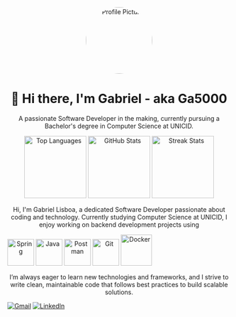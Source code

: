 <p align="center"> <img src="https://github.com/Ga5000.png" alt="Profile Picture" width="150" height="150" style="border-radius:50%"> </p> <h1 align="center">👋 Hi there, I'm Gabriel - aka <strong>Ga5000</strong></h1> <p align="center">A passionate Software Developer in the making, currently pursuing a Bachelor's degree in Computer Science at UNICID.</p>
<div align="center"> <a href="https://github.com/Ga5000"><img src="https://github-readme-stats.vercel.app/api/top-langs/?username=Ga5000&layout=compact&hide=python,css,html&theme=github_dark" height="140" alt="Top Languages"/></a> <a href="https://github.com/Ga5000"><img src="https://github-readme-stats.vercel.app/api?username=Ga5000&show_icons=true&theme=github_dark" height="140" alt="GitHub Stats"/></a> <a href="https://github.com/Ga5000"><img src="https://streak-stats.demolab.com?user=Ga5000&theme=github-dark&border_radius=8&mode=weekly" height="140" alt="Streak Stats"/></a> </div>
<p align="center">Hi, I'm Gabriel Lisboa, a dedicated Software Developer passionate about coding and technology. Currently studying Computer Science at UNICID, I enjoy working on backend development projects using <div align="center" style="display: inline-block;"> <img height="60" width="60" src="https://cdn.jsdelivr.net/gh/devicons/devicon@latest/icons/spring/spring-original.svg" alt="Spring"/> <img height="60" width="60" src="https://cdn.jsdelivr.net/gh/devicons/devicon@latest/icons/java/java-original.svg" alt="Java"/>  <img height="60" width="60" src="https://cdn.jsdelivr.net/gh/devicons/devicon@latest/icons/postman/postman-original.svg" alt="Postman"/> <img height="60" width="60" src="https://cdn.jsdelivr.net/gh/devicons/devicon@latest/icons/git/git-original.svg" alt="Git"/> <img height="70" width="70" src="https://cdn.jsdelivr.net/gh/devicons/devicon@latest/icons/docker/docker-original.svg" alt="Docker"/>   </div> <p  align="center"> I’m always eager to learn new technologies and frameworks, and I strive to write clean, maintainable code that follows best practices to build scalable solutions.</p>
<div align="center" style="display: inline-block;"> <a href="mailto:gbr.lisboa@gmail.com" target="_blank"><img src="https://img.shields.io/badge/Gmail-D14836?style=for-the-badge&logo=gmail&logoColor=white" alt="Gmail"/></a> <a href="https://www.linkedin.com/in/gabriel-lisboa05/" target="_blank"><img src="https://img.shields.io/badge/LinkedIn-0077B5?style=for-the-badge&logo=linkedin&logoColor=white" alt="LinkedIn"/></a> </div>
